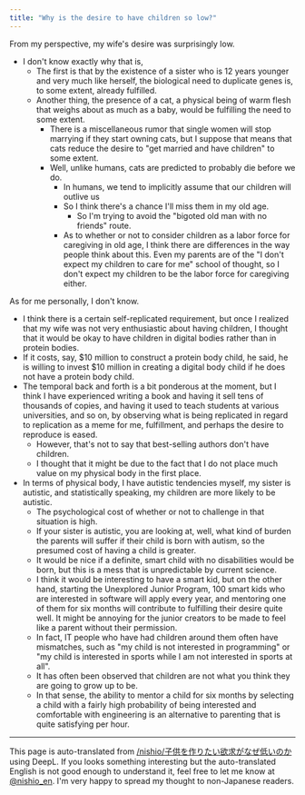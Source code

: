 ```yaml
---
title: "Why is the desire to have children so low?"
---
```



From my perspective, my wife's desire was surprisingly low.
- I don't know exactly why that is,
    - The first is that by the existence of a sister who is 12 years younger and very much like herself, the biological need to duplicate genes is, to some extent, already fulfilled.
    - Another thing, the presence of a cat, a physical being of warm flesh that weighs about as much as a baby, would be fulfilling the need to some extent.
        - There is a miscellaneous rumor that single women will stop marrying if they start owning cats, but I suppose that means that cats reduce the desire to "get married and have children" to some extent.
        - Well, unlike humans, cats are predicted to probably die before we do.
            - In humans, we tend to implicitly assume that our children will outlive us
            - So I think there's a chance I'll miss them in my old age.
                - So I'm trying to avoid the "bigoted old man with no friends" route.
            - As to whether or not to consider children as a labor force for caregiving in old age, I think there are differences in the way people think about this. Even my parents are of the "I don't expect my children to care for me" school of thought, so I don't expect my children to be the labor force for caregiving either.

As for me personally, I don't know.
- I think there is a certain self-replicated requirement, but once I realized that my wife was not very enthusiastic about having children, I thought that it would be okay to have children in digital bodies rather than in protein bodies.
- If it costs, say, $10 million to construct a protein body child, he said, he is willing to invest $10 million in creating a digital body child if he does not have a protein body child.
- The temporal back and forth is a bit ponderous at the moment, but I think I have experienced writing a book and having it sell tens of thousands of copies, and having it used to teach students at various universities, and so on, by observing what is being replicated in regard to replication as a meme for me, fulfillment, and perhaps the desire to reproduce is eased.
    - However, that's not to say that best-selling authors don't have children.
    - I thought that it might be due to the fact that I do not place much value on my physical body in the first place.
- In terms of physical body, I have autistic tendencies myself, my sister is autistic, and statistically speaking, my children are more likely to be autistic.
    - The psychological cost of whether or not to challenge in that situation is high.
    - If your sister is autistic, you are looking at, well, what kind of burden the parents will suffer if their child is born with autism, so the presumed cost of having a child is greater.
    - It would be nice if a definite, smart child with no disabilities would be born, but this is a mess that is unpredictable by current science.
    - I think it would be interesting to have a smart kid, but on the other hand, starting the Unexplored Junior Program, 100 smart kids who are interested in software will apply every year, and mentoring one of them for six months will contribute to fulfilling their desire quite well. It might be annoying for the junior creators to be made to feel like a parent without their permission.
    - In fact, IT people who have had children around them often have mismatches, such as "my child is not interested in programming" or "my child is interested in sports while I am not interested in sports at all".
    - It has often been observed that children are not what you think they are going to grow up to be.
    - In that sense, the ability to mentor a child for six months by selecting a child with a fairly high probability of being interested and comfortable with engineering is an alternative to parenting that is quite satisfying per hour.

---
This page is auto-translated from [/nishio/子供を作りたい欲求がなぜ低いのか](https://scrapbox.io/nishio/子供を作りたい欲求がなぜ低いのか) using DeepL. If you looks something interesting but the auto-translated English is not good enough to understand it, feel free to let me know at [@nishio_en](https://twitter.com/nishio_en). I'm very happy to spread my thought to non-Japanese readers.